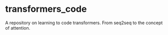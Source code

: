 # transformers_code
A repository on learning to code transformers. From seq2seq to the concept of attention.
